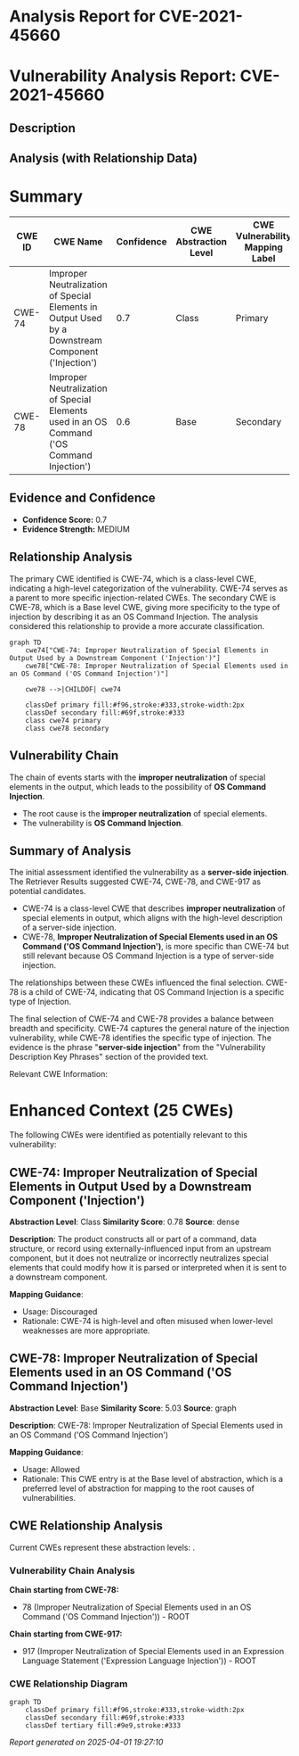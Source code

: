 # Analysis Report for CVE-2021-45660

# Vulnerability Analysis Report: CVE-2021-45660

## Description



## Analysis (with Relationship Data)

# Summary
| CWE ID | CWE Name | Confidence | CWE Abstraction Level | CWE Vulnerability Mapping Label | CWE-Vulnerability Mapping Notes |
|---|---|---|---|---|---|
| CWE-74 | Improper Neutralization of Special Elements in Output Used by a Downstream Component ('Injection') | 0.7 | Class | Primary | Allowed |
| CWE-78 | Improper Neutralization of Special Elements used in an OS Command ('OS Command Injection') | 0.6 | Base | Secondary | Allowed |

## Evidence and Confidence

*   **Confidence Score:** 0.7
*   **Evidence Strength:** MEDIUM

## Relationship Analysis
The primary CWE identified is CWE-74, which is a class-level CWE, indicating a high-level categorization of the vulnerability. CWE-74 serves as a parent to more specific injection-related CWEs. The secondary CWE is CWE-78, which is a Base level CWE, giving more specificity to the type of injection by describing it as an OS Command Injection. The analysis considered this relationship to provide a more accurate classification.

```mermaid
graph TD
    cwe74["CWE-74: Improper Neutralization of Special Elements in Output Used by a Downstream Component ('Injection')"]
    cwe78["CWE-78: Improper Neutralization of Special Elements used in an OS Command ('OS Command Injection')"]

    cwe78 -->|CHILDOF| cwe74

    classDef primary fill:#f96,stroke:#333,stroke-width:2px
    classDef secondary fill:#69f,stroke:#333
    class cwe74 primary
    class cwe78 secondary
```

## Vulnerability Chain
The chain of events starts with the **improper neutralization** of special elements in the output, which leads to the possibility of **OS Command Injection**.
  - The root cause is the **improper neutralization** of special elements.
  - The vulnerability is **OS Command Injection**.

## Summary of Analysis
The initial assessment identified the vulnerability as a **server-side injection**. The Retriever Results suggested CWE-74, CWE-78, and CWE-917 as potential candidates.

- CWE-74 is a class-level CWE that describes **improper neutralization** of special elements in output, which aligns with the high-level description of a server-side injection.
- CWE-78, **Improper Neutralization of Special Elements used in an OS Command ('OS Command Injection')**, is more specific than CWE-74 but still relevant because OS Command Injection is a type of server-side injection.

The relationships between these CWEs influenced the final selection. CWE-78 is a child of CWE-74, indicating that OS Command Injection is a specific type of Injection.

The final selection of CWE-74 and CWE-78 provides a balance between breadth and specificity. CWE-74 captures the general nature of the injection vulnerability, while CWE-78 identifies the specific type of injection. The evidence is the phrase "**server-side injection**" from the "Vulnerability Description Key Phrases" section of the provided text.

Relevant CWE Information:

# Enhanced Context (25 CWEs)
The following CWEs were identified as potentially relevant to this vulnerability:

## CWE-74: Improper Neutralization of Special Elements in Output Used by a Downstream Component ('Injection')
**Abstraction Level**: Class
**Similarity Score**: 0.78
**Source**: dense

**Description**:
The product constructs all or part of a command, data structure, or record using externally-influenced input from an upstream component, but it does not neutralize or incorrectly neutralizes special elements that could modify how it is parsed or interpreted when it is sent to a downstream component.

**Mapping Guidance**:
- Usage: Discouraged
- Rationale: CWE-74 is high-level and often misused when lower-level weaknesses are more appropriate.

## CWE-78: Improper Neutralization of Special Elements used in an OS Command ('OS Command Injection')
**Abstraction Level**: Base
**Similarity Score**: 5.03
**Source**: graph

**Description**:
CWE-78: Improper Neutralization of Special Elements used in an OS Command ('OS Command Injection')

**Mapping Guidance**:
- Usage: Allowed
- Rationale: This CWE entry is at the Base level of abstraction, which is a preferred level of abstraction for mapping to the root causes of vulnerabilities.


## CWE Relationship Analysis

Current CWEs represent these abstraction levels: .


### Vulnerability Chain Analysis

**Chain starting from CWE-78:**
- 78 (Improper Neutralization of Special Elements used in an OS Command ('OS Command Injection')) - ROOT


**Chain starting from CWE-917:**
- 917 (Improper Neutralization of Special Elements used in an Expression Language Statement ('Expression Language Injection')) - ROOT



### CWE Relationship Diagram

```mermaid
graph TD
    classDef primary fill:#f96,stroke:#333,stroke-width:2px
    classDef secondary fill:#69f,stroke:#333
    classDef tertiary fill:#9e9,stroke:#333
```



*Report generated on 2025-04-01 19:27:10*
